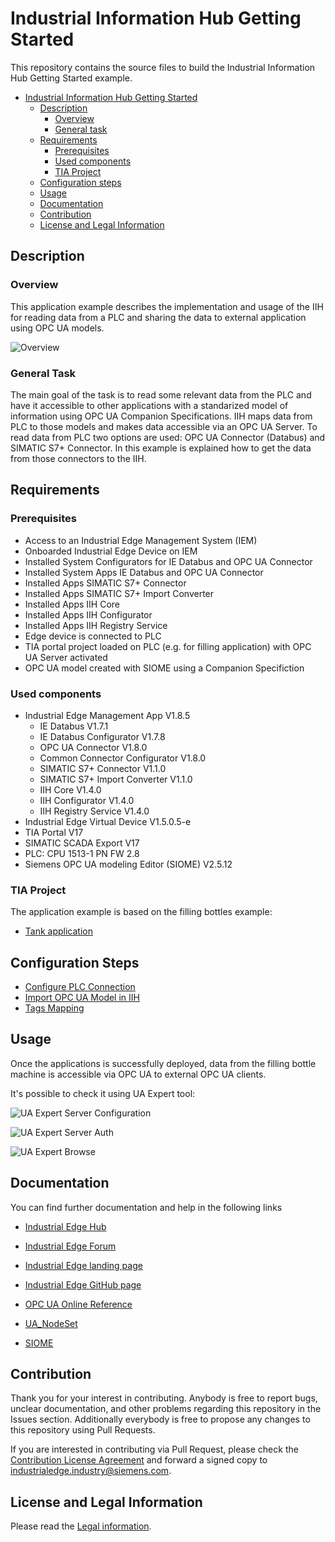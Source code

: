 # Industrial Information Hub Getting Started

This repository contains the source files to build the Industrial Information Hub Getting Started example.

- [Industrial Information Hub Getting Started](#IIH-getting-started)
  - [Description](#description)
    - [Overview](#overview)
    - [General task](#general-task)
  - [Requirements](#requirements)
    - [Prerequisites](#prerequisites)
    - [Used components](#used-components)
    - [TIA Project](#tia-project)
  - [Configuration steps](#configuration-steps)
  - [Usage](#usage)
  - [Documentation](#documentation)
  - [Contribution](#contribution)
  - [License and Legal Information](#license-and-legal-information)
## Description

### Overview

This application example describes the implementation and usage of the IIH for reading data from a PLC and sharing the data to external application using OPC UA models. 

![Overview](docs/graphics/overview.png)

### General Task
The main goal of the task is to read some relevant data from the PLC and have it accessible to other applications with a standarized model of information using OPC UA Companion Specifications. IIH maps data from PLC to those models and makes data accessible via an OPC UA Server.
To read data from PLC two options are used: OPC UA Connector (Databus) and SIMATIC S7+ Connector. In this example is explained how to get the data from those connectors to the IIH.


## Requirements

### Prerequisites

* Access to an Industrial Edge Management System (IEM)
* Onboarded Industrial Edge Device on IEM
* Installed System Configurators for IE Databus and OPC UA Connector
* Installed System Apps IE Databus and OPC UA Connector
* Installed Apps SIMATIC S7+ Connector
* Installed Apps SIMATIC S7+ Import Converter
* Installed Apps IIH Core
* Installed Apps IIH Configurator
* Installed Apps IIH Registry Service
* Edge device is connected to PLC
* TIA portal project loaded on PLC (e.g. for filling application) with OPC UA Server activated
* OPC UA model created with SIOME using a Companion Specifiction

### Used components

* Industrial Edge Management App V1.8.5
  * IE Databus V1.7.1
  * IE Databus Configurator V1.7.8
  * OPC UA Connector V1.8.0
  * Common Connector Configurator V1.8.0
  * SIMATIC S7+ Connector V1.1.0
  * SIMATIC S7+ Import Converter V1.1.0
  * IIH Core V1.4.0
  * IIH Configurator V1.4.0
  * IIH Registry Service V1.4.0
* Industrial Edge Virtual Device V1.5.0.5-e
* TIA Portal V17
* SIMATIC SCADA Export V17
* PLC: CPU 1513-1 PN FW 2.8
* Siemens OPC UA modeling Editor (SIOME) V2.5.12

### TIA Project
The application example is based on the filling bottles example:
- [Tank application](https://github.com/industrial-edge/miscellaneous/tree/main/tank%20application)

## Configuration Steps

* [Configure PLC Connection](docs/Installation.md#plc-connection)
* [Import OPC UA Model in IIH](docs/Installation.md#model-import)
* [Tags Mapping](docs/Installation.md#tags-mapping)

## Usage

Once the applications is successfully deployed, data from the filling bottle machine is accessible via OPC UA to external OPC UA clients.

It's possible to check it using UA Expert tool:

![UA Expert Server Configuration](docs/graphics/uaexpert_server.png)

![UA Expert Server Auth](docs/graphics/uaexpert_auth_settings.png)

![UA Expert Browse](docs/graphics/uaexpert_browse.png)

## Documentation

You can find further documentation and help in the following links

* [Industrial Edge Hub](https://iehub.eu1.edge.siemens.cloud/#/documentation)
* [Industrial Edge Forum](https://www.siemens.com/industrial-edge-forum)
* [Industrial Edge landing page](https://new.siemens.com/global/en/products/automation/topic-areas/industrial-edge/simatic-edge.html)
* [Industrial Edge GitHub page](https://github.com/industrial-edge)
* [OPC UA Online Reference](https://reference.opcfoundation.org/)

* [UA_NodeSet](https://github.com/OPCFoundation/UA-Nodeset)
* [SIOME](https://support.industry.siemens.com/cs/es/en/view/109755133)

## Contribution

Thank you for your interest in contributing. Anybody is free to report bugs, unclear documentation, and other problems regarding this repository in the Issues section.
Additionally everybody is free to propose any changes to this repository using Pull Requests.

If you are interested in contributing via Pull Request, please check the [Contribution License Agreement](Siemens_CLA_1.1.pdf) and forward a signed copy to [industrialedge.industry@siemens.com](mailto:industrialedge.industry@siemens.com?subject=CLA%20Agreement%20Industrial-Edge).

## License and Legal Information

Please read the [Legal information](LICENSE.txt).

